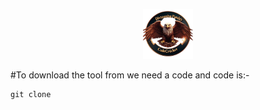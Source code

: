 <p align="center">

 <img src="https://github.com/CodeCr4cker/CodeCr4cker/blob/main/1000207624-removebg-preview.png" hight="80px" width="80px">

</p>

#To download the tool from we need a code and code is:-
```
git clone
```
<!--
 <img src="https://github.com/Divyanshu-85/Divyanshu-85/blob/main/Dark-Green-Modern-Initial-Logo-unscreen%20(1).gif" height="200px">
	
<img src="https://github.com/Divyanshu-85/Divyanshu-85/blob/main/Screenshot_2025-01-24-17-27-25-32_40deb401b9ffe8e1df2f1cc5ba480b12.jpg">

<a href="https://github.com/Divyanshu-85/Required-Document/blob/main/Gamer.md"><img src="https://github.com/Divyanshu-85/Divyanshu-85/blob/main/152d5105-2a65-492d-8f78-2ed71763573e.png" height="20px"></a>

<div style="text-align: center;">
  <img src="https://github.com/Divyanshu-85/Divyanshu-85/blob/main/Navy_Blue_Geometric_Technology_LinkedIn_Banner-removebg-preview.png" alt="LinkedIn Banner">
</div>

<!--
<div style="text-align: center;">
  <img src="https://github.com/Divyanshu-85/Divyanshu-85/blob/main/1000179512-removebg-preview.png" alt="Profile Image">
</div>


<img src="https://github.com/CodeCr4cker/CodeCr4cker/blob/main/IMG_20250310_205137.jpg">
-->
